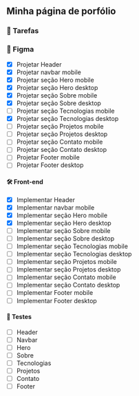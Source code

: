 ## Minha página de porfólio

### 📝 Tarefas

### 🎀 Figma
- [x] Projetar Header
- [x] Projetar navbar mobile
- [x] Projetar seção Hero mobile
- [x] Projetar seção Hero desktop
- [x] Projetar seção Sobre mobile
- [x] Projetar seção Sobre desktop
- [ ] Projetar seção Tecnologias mobile
- [x] Projetar seção Tecnologias desktop
- [ ] Projetar seção Projetos mobile
- [ ] Projetar seção Projetos desktop
- [ ] Projetar seção Contato mobile
- [ ] Projetar seção Contato desktop
- [ ] Projetar Footer mobile
- [ ] Projetar Footer desktop

#### 🛠️ Front-end
- [x] Implementar Header
- [x] Implementar navbar mobile
- [x] Implementar seção Hero mobile
- [x] Implementar seção Hero desktop
- [ ] Implementar seção Sobre mobile
- [ ] Implementar seção Sobre desktop
- [ ] Implementar seção Tecnologias mobile
- [ ] Implementar seção Tecnologias desktop
- [ ] Implementar seção Projetos mobile
- [ ] Implementar seção Projetos desktop
- [ ] Implementar seção Contato mobile
- [ ] Implementar seção Contato desktop
- [ ] Implementar Footer mobile
- [ ] Implementar Footer desktop

#### 🧪 Testes
- [ ] Header
- [ ] Navbar
- [ ] Hero
- [ ] Sobre
- [ ] Tecnologias
- [ ] Projetos
- [ ] Contato
- [ ] Footer
